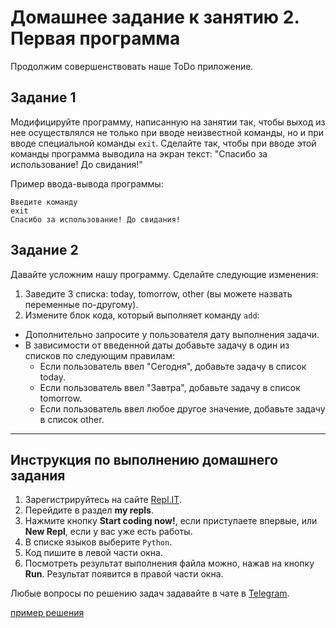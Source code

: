 # Домашнее задание к занятию 2. Первая программа

Продолжим совершенствовать наше ToDo приложение.

## Задание 1
Модифицируйте программу, написанную на занятии так, чтобы выход из нее осуществлялся не только при вводе неизвестной команды, но и при вводе специальной команды `exit`. Сделайте так, чтобы при вводе этой команды программа выводила на экран текст: "Спасибо за использование! До свидания!"

Пример ввода-вывода программы:
```
Введите команду
exit
Спасибо за использование! До свидания!
```

## Задание 2 
Давайте усложним нашу программу.
Сделайте следующие изменения: 
1. Заведите 3 списка: today, tomorrow, other (вы можете назвать переменные по-другому).
2. Измените блок кода, который выполняет команду `add`:
  * Дополнительно запросите у пользователя дату выполнения задачи.
  * В зависимости от введенной даты добавьте задачу в один из списков по следующим правилам: 
    * Если пользователь ввел "Сегодня", добавьте задачу в список today.
    * Если пользователь ввел "Завтра", добавьте задачу в список tomorrow.
    * Если пользователь ввел любое другое значение, добавьте задачу в список other.
    
   ***

## Инструкция по выполнению домашнего задания

1. Зарегистрируйтесь на сайте [Repl.IT](http://repl.it/).
2. Перейдите в раздел **my repls**.
3. Нажмите кнопку **Start coding now!**, если приступаете впервые, или **New Repl**, если у вас уже есть работы.
4. В списке языков выберите `Python`.
5. Код пишите в левой части окна.
6. Посмотреть результат выполнения файла можно, нажав на кнопку **Run**. Результат появится в правой части окна.

Любые вопросы по решению задач задавайте в чате в [Telegram](https://t.me/+UvcXDintFXVmMWJi).

[пример решения](./solution/2/)
